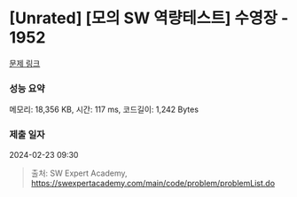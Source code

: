 # [Unrated] [모의 SW 역량테스트] 수영장 - 1952 

[문제 링크](https://swexpertacademy.com/main/code/problem/problemDetail.do?contestProbId=AV5PpFQaAQMDFAUq) 

### 성능 요약

메모리: 18,356 KB, 시간: 117 ms, 코드길이: 1,242 Bytes

### 제출 일자

2024-02-23 09:30



> 출처: SW Expert Academy, https://swexpertacademy.com/main/code/problem/problemList.do